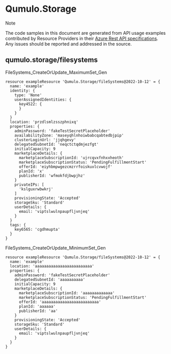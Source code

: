 # Qumulo.Storage
  
> [!NOTE]
> The code samples in this document are generated from API usage examples contributed by Resource Providers in their [Azure Rest API specifications](https://github.com/Azure/azure-rest-api-specs). Any issues should be reported and addressed in the source.


## qumulo.storage/filesystems

FileSystems_CreateOrUpdate_MaximumSet_Gen
```bicep
resource exampleResource 'Qumulo.Storage/fileSystems@2022-10-12' = {
  name: 'example'
  identity: {
    type: 'None'
    userAssignedIdentities: {
      key4522: {
      }
    }
  }
  location: 'przdlsmlzsszphnixq'
  properties: {
    adminPassword: 'fakeTestSecretPlaceholder'
    availabilityZone: 'maseyqhlnhoiwbabcqabtedbjpip'
    clusterLoginUrl: 'jjqhgevy'
    delegatedSubnetId: 'neqctctqdmjezfgt'
    initialCapacity: 9
    marketplaceDetails: {
      marketplaceSubscriptionId: 'ujrcqvxfnhxxheoth'
      marketplaceSubscriptionStatus: 'PendingFulfillmentStart'
      offerId: 'eiyhbmpwgezcmzrrfoiskuxlcvwojf'
      planId: 'x'
      publisherId: 'wfmokfdjbwpjhz'
    }
    privateIPs: [
      'kslguxrwbwkrj'
    ]
    provisioningState: 'Accepted'
    storageSku: 'Standard'
    userDetails: {
      email: 'viptslwulnpaupfljvnjeq'
    }
  }
  tags: {
    key6565: 'cgdhmupta'
  }
}
```

FileSystems_CreateOrUpdate_MinimumSet_Gen
```bicep
resource exampleResource 'Qumulo.Storage/fileSystems@2022-10-12' = {
  name: 'example'
  location: 'aaaaaaaaaaaaaaaaaaaaaaaaa'
  properties: {
    adminPassword: 'fakeTestSecretPlaceholder'
    delegatedSubnetId: 'aaaaaaaaaa'
    initialCapacity: 9
    marketplaceDetails: {
      marketplaceSubscriptionId: 'aaaaaaaaaaaaa'
      marketplaceSubscriptionStatus: 'PendingFulfillmentStart'
      offerId: 'aaaaaaaaaaaaaaaaaaaaaaaaa'
      planId: 'aaaaaa'
      publisherId: 'aa'
    }
    provisioningState: 'Accepted'
    storageSku: 'Standard'
    userDetails: {
      email: 'viptslwulnpaupfljvnjeq'
    }
  }
}
```
